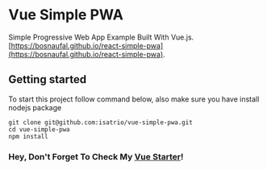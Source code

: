 # Vue Simple PWA

Simple Progressive Web App Example Built With Vue.js. [https://bosnaufal.github.io/react-simple-pwa](https://bosnaufal.github.io/react-simple-pwa).

## Getting started

To start this project follow command below, also make sure you have install nodejs package

```
git clone git@github.com:isatrio/vue-simple-pwa.git
cd vue-simple-pwa
npm install
```


### Hey, Don't Forget To Check My [Vue Starter](https://github.com/BosNaufal/vue-starter)!
